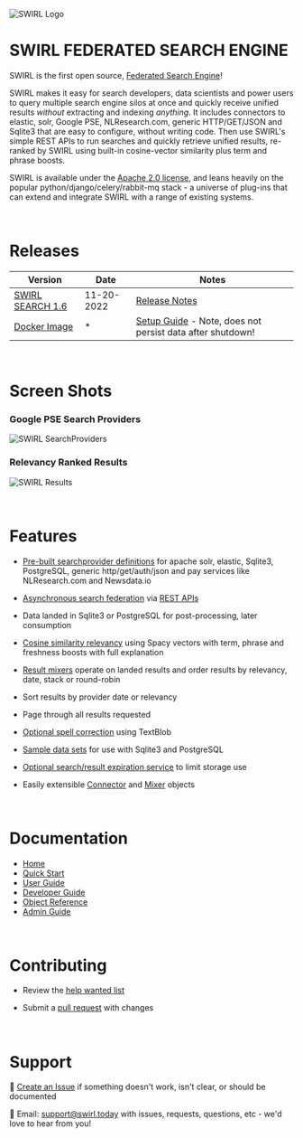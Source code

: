 ![SWIRL Logo](https://raw.githubusercontent.com/sidprobstein/swirl-search/main/docs/images/swirl_logo_1024.jpg)

# SWIRL FEDERATED SEARCH ENGINE

SWIRL is the first open source, [Federated Search Engine](https://en.wikipedia.org/wiki/Federated_search)! 

SWIRL makes it easy for search developers, data scientists and power users to query multiple search engine silos at once and quickly receive unified results *without* extracting and indexing *anything*. It includes connectors to elastic, solr, Google PSE, NLResearch.com, generic HTTP/GET/JSON and Sqlite3 that are easy to configure, without writing code. Then use SWIRL's simple REST APIs to run searches and quickly retrieve unified results, re-ranked by SWIRL using built-in cosine-vector similarity plus term and phrase boosts.

SWIRL is available under the [Apache 2.0 license](https://github.com/sidprobstein/swirl-search/blob/main/LICENSE), and leans heavily on the popular python/django/celery/rabbit-mq stack - a universe of plug-ins that can extend and integrate SWIRL with a range of existing systems.

<br/>

# Releases

| Version                     | Date                        | Notes | 
| --------------------------- | --------------------------- | ----- |
| [SWIRL SEARCH 1.6](https://github.com/sidprobstein/swirl-search/releases/tag/v1.6) | 11-20-2022 | [Release Notes](./docs/RELEASE_NOTES_1.6.md) |
| [Docker Image](https://hub.docker.com/r/sidprobstein/swirl-search) | * | [Setup Guide](https://github.com/sidprobstein/swirl-search/wiki/1.-Quick-Start#docker) - Note, does not persist data after shutdown! | 

<br/>

# Screen Shots

### Google PSE Search Providers
![SWIRL SearchProviders](https://raw.githubusercontent.com/sidprobstein/swirl-search/main/docs/images/swirl_providers_focus.png)

### Relevancy Ranked Results
![SWIRL Results](https://raw.githubusercontent.com/sidprobstein/swirl-search/main/docs/images/swirl_results_focus.png)

<br/>

# Features

* [Pre-built searchprovider definitions](https://github.com/sidprobstein/swirl-search/tree/main/SearchProviders) for apache solr, elastic, Sqlite3, PostgreSQL, generic http/get/auth/json and pay services like NLResearch.com and Newsdata.io

* [Asynchronous search federation](https://github.com/sidprobstein/swirl-search/wiki/3.-Developer-Guide#architecture) via [REST APIs](http://localhost:8000/swirl/swagger-ui/)

* Data landed in Sqlite3 or PostgreSQL for post-processing, later consumption

* [Cosine similarity relevancy](https://github.com/sidprobstein/swirl-search/wiki/2.-User-Guide#relevancy) using Spacy vectors with term, phrase and freshness boosts with full explanation

* [Result mixers](https://github.com/sidprobstein/swirl-search/wiki/2.-User-Guide#result-mixers) operate on landed results and order results by relevancy, date, stack or round-robin

* Sort results by provider date or relevancy

* Page through all results requested

* [Optional spell correction](https://github.com/sidprobstein/swirl-search/wiki/2.-User-Guide#spell-correction) using TextBlob

* [Sample data sets](https://github.com/sidprobstein/swirl-search/tree/main/Data) for use with Sqlite3 and PostgreSQL

* [Optional search/result expiration service](https://github.com/sidprobstein/swirl-search/wiki/5.-Admin-Guide#search-expiration-service) to limit storage use

* Easily extensible [Connector](https://github.com/sidprobstein/swirl-search/tree/main/swirl/connectors) and [Mixer](https://github.com/sidprobstein/swirl-search/tree/main/swirl/mixers) objects

<br/>

# Documentation

* [Home](https://github.com/sidprobstein/swirl-search/wiki)
* [Quick Start](https://github.com/sidprobstein/swirl-search/wiki/1.-Quick-Start)
* [User Guide](https://github.com/sidprobstein/swirl-search/wiki/2.-User-Guide)
* [Developer Guide](https://github.com/sidprobstein/swirl-search/wiki/3.-Developer-Guide)
* [Object Reference](https://github.com/sidprobstein/swirl-search/wiki/4.-Object-Reference)
* [Admin Guide](https://github.com/sidprobstein/swirl-search/wiki/5.-Admin-Guide)

<br/>

# Contributing

* Review the [help wanted list](docs/help_wanted.md)

* Submit a [pull request](https://github.com/sidprobstein/swirl-search/pulls) with changes

<br/>

# Support

:small_blue_diamond: [Create an Issue](https://github.com/sidprobstein/swirl-search/issues) if something doesn't work, isn't clear, or should be documented

:small_blue_diamond: Email: [support@swirl.today](mailto:support@swirl.today) with issues, requests, questions, etc - we'd love to hear from you!

<br/>



